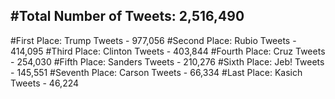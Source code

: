 #Total Number of Tweets: 2,516,490 
---
#First Place: Trump Tweets - 977,056
#Second Place: Rubio Tweets - 414,095
#Third Place: Clinton Tweets - 403,844
#Fourth Place: Cruz Tweets - 254,030
#Fifth Place: Sanders Tweets - 210,276
#Sixth Place: Jeb! Tweets - 145,551
#Seventh Place: Carson Tweets - 66,334
#Last Place: Kasich Tweets - 46,224
